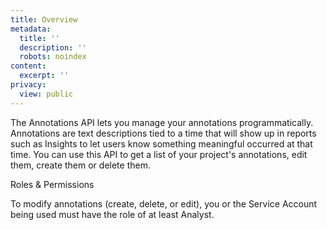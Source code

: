 ```yaml
---
title: Overview
metadata:
  title: ''
  description: ''
  robots: noindex
content:
  excerpt: ''
privacy:
  view: public
---
```

The Annotations API lets you manage your annotations programmatically. Annotations are text descriptions tied to a time that will show up in reports such as Insights to let users know something meaningful occurred at that time. You can use this API to get a list of your project's annotations, edit them, create them or delete them.

<Callout icon="📘" theme="info">
  Roles & Permissions

  To modify annotations (create, delete, or edit), you or the Service Account being used must have the role of at least Analyst.
</Callout>
